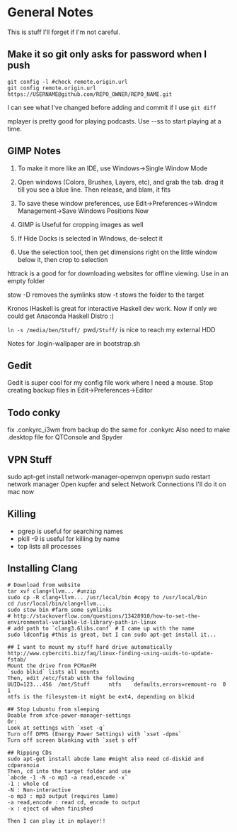 # General Notes

This is stuff I'll forget if I'm not careful.

## Make it so git only asks for password when I push
[](http://superuser.com/questions/199507/how-do-i-ensure-git-doesnt-ask-me-for-my-github-username-and-password)

```
git config -l #check remote.origin.url
git config remote.origin.url
https://USERNAME@github.com/REPO_OWNER/REPO_NAME.git
```

I can see what I've changed before adding and commit if I use `git diff`

mplayer is pretty good for playing podcasts. Use --ss <time> to start playing at a time.

## GIMP Notes
1. To make it more like an IDE, use Windows->Single Window Mode
2. Open windows (Colors, Brushes, Layers, etc), and grab the tab. drag it till you see a blue line. Then release, and blam, it fits
3. To save these window preferences, use Edit->Preferences->Window Management->Save Windows Positions Now

1. GIMP is Useful for cropping images as well
2. If Hide Docks is selected in Windows, de-select it
3. Use the selection tool, then get dimensions right on the little
   window below it, then crop to selection

httrack is a good for for downloading websites for offline viewing. Use
in an empty folder

stow -D <folder name> removes the symlinks
stow <folder name> -t <target name> stows the folder to the target

Kronos IHaskell is great for interactive Haskell dev work. Now if only we could get Anaconda Haskell Distro :)

`ln -s /media/ben/Stuff/ `pwd`/Stuff/` is nice to reach my external HDD

Notes for .login-wallpaper are in bootstrap.sh

## Gedit
Gedit is super cool for my config file work where I need a mouse.
Stop creating backup files in Edit->Preferences->Editor

## Todo conky
fix .conkyrc_i3wm from backup
do the same for .conkyrc
Also need to make .desktop file for QTConsole and Spyder

## VPN Stuff
sudo apt-get install network-manager-openvpn openvpn
sudo restart network manager
Open kupfer and select Network Connections
I'll do it on mac now

## Killing
- pgrep <name> is useful for searching names
- pkill -9 <name> is useful for killing by name
- top lists all processes

## Installing Clang
```
# Download from website
tar xvf clang+llvm... #unzip
sudo cp -R clang+llvm... /usr/local/bin #copy to /usr/local/bin
cd /usr/local/bin/clang+llvm... 
sudo stow bin #farm some symlinks
# http://stackoverflow.com/questions/13428910/how-to-set-the-environmental-variable-ld-library-path-in-linux
# add path to `clang3.6libs.conf` # I came up with the name
sudo ldconfig #this is great, but I can sudo apt-get install it...

## I want to mount my stuff hard drive automatically
http://www.cyberciti.biz/faq/linux-finding-using-uuids-to-update-fstab/
Mount the drive from PCManFM
`sudo blkid` lists all mounts
Then, edit /etc/fstab with the following
UUID=123...456  /mnt/Stuff      ntfs    defaults,errors=remount-ro  0   1
ntfs is the filesystem-it might be ext4, depending on blkid

## Stop Lubuntu from sleeping
Doable from xfce-power-manager-settings
Or:
Look at settings with `xset -q`
Turn off DPMS (Energy Power Settings) with `xset -dpms`
Turn off screen blanking with `xset s off`

## Ripping CDs
sudo apt-get install abcde lame #might also need cd-diskid and cdparanoia
Then, cd into the target folder and use
`abcde -1 -N -o mp3 -a read,encode -x`
-1 : whole cd
-N : Non-interactive
-o mp3 : mp3 output (requires lame)
-a read,encode : read cd, encode to output
-x : eject cd when finished

Then I can play it in mplayer!!
